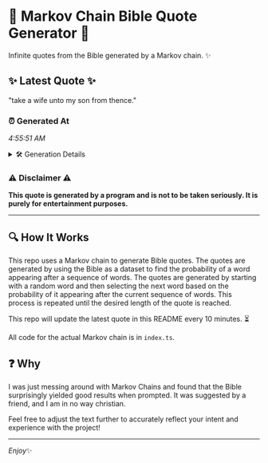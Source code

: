 # 📖 Markov Chain Bible Quote Generator 📖

Infinite quotes from the Bible generated by a Markov chain. ✨

## ✨ Latest Quote ✨
"take a wife unto my son from thence."

### ⏰ Generated At
*4:55:51 AM*

<details>
    <summary>🛠️ Generation Details</summary>
    <p>
        <strong>🌱 Seed:</strong> take<br>
        <strong>🔄 Iterations:</strong> 7<br>
        <strong>📜 Context History:</strong><br>[ take ]: a<br>[ take, a ]: wife<br>[ take, a, wife ]: unto<br>[ take, a, wife, unto ]: my<br>[ take, a, wife, unto, my ]: son<br>[ take, a, wife, unto, my, son ]: from<br>[ a, wife, unto, my, son, from ]: thence.<br>
    </p>
</details>

### ⚠️ Disclaimer ⚠️
**This quote is generated by a program and is not to be taken seriously. It is purely for entertainment purposes.**

---

## 🔍 How It Works

This repo uses a Markov chain to generate Bible quotes. The quotes are generated by using the Bible as a dataset to find the probability of a word appearing after a sequence of words. The quotes are generated by starting with a random word and then selecting the next word based on the probability of it appearing after the current sequence of words. This process is repeated until the desired length of the quote is reached.

This repo will update the latest quote in this README every 10 minutes. ⏳

All code for the actual Markov chain is in `index.ts`.

## ❓ Why

I was just messing around with Markov Chains and found that the Bible surprisingly yielded good results when prompted. 
It was suggested by a friend, and I am in no way christian.

Feel free to adjust the text further to accurately reflect your intent and experience with the project!

---

*Enjoy*✨
